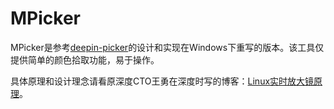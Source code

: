 # MPicker

MPicker是参考[deepin-picker](https://github.com/linuxdeepin/deepin-picker)的设计和实现在Windows下重写的版本。该工具仅提供简单的颜色拾取功能，易于操作。

具体原理和设计理念请看原深度CTO王勇在深度时写的博客：[Linux实时放大镜原理](https://www.jianshu.com/p/e0023be705f7)。
